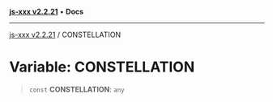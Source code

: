 [**js-xxx v2.2.21**](../README.md) • **Docs**

***

[js-xxx v2.2.21](../README.md) / CONSTELLATION

# Variable: CONSTELLATION

> `const` **CONSTELLATION**: `any`

